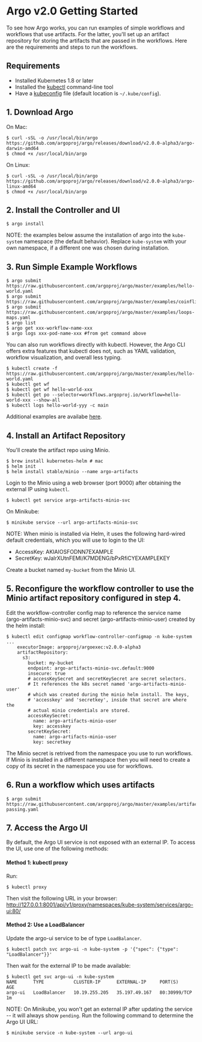 # Argo v2.0 Getting Started

To see how Argo works, you can run examples of simple workflows and workflows that use artifacts. For the latter, you'll set up an artifact repository for storing the artifacts that are passed in the workflows. Here are the requirements and steps to run the workflows.

## Requirements
* Installed Kubernetes 1.8 or later
* Installed the [kubectl](https://kubernetes.io/docs/tasks/tools/install-kubectl/) command-line tool
* Have a [kubeconfig](https://kubernetes.io/docs/tasks/access-application-cluster/configure-access-multiple-clusters/) file (default location is `~/.kube/config`).

## 1. Download Argo

On Mac:
```
$ curl -sSL -o /usr/local/bin/argo https://github.com/argoproj/argo/releases/download/v2.0.0-alpha3/argo-darwin-amd64
$ chmod +x /usr/local/bin/argo
```
On Linux:
```
$ curl -sSL -o /usr/local/bin/argo https://github.com/argoproj/argo/releases/download/v2.0.0-alpha3/argo-linux-amd64
$ chmod +x /usr/local/bin/argo
```

## 2. Install the Controller and UI
```
$ argo install
```

NOTE: the examples below assume the installation of argo into the `kube-system` namespace (the default behavior). Replace `kube-system` with your own namespace, if a different one was chosen during installation.

## 3. Run Simple Example Workflows
```
$ argo submit https://raw.githubusercontent.com/argoproj/argo/master/examples/hello-world.yaml
$ argo submit https://raw.githubusercontent.com/argoproj/argo/master/examples/coinflip.yaml
$ argo submit https://raw.githubusercontent.com/argoproj/argo/master/examples/loops-maps.yaml
$ argo list
$ argo get xxx-workflow-name-xxx
$ argo logs xxx-pod-name-xxx #from get command above
```

You can also run workflows directly with kubectl. However, the Argo CLI offers extra features that kubectl does not, such as YAML validation, workflow visualization, and overall less typing.
```
$ kubectl create -f https://raw.githubusercontent.com/argoproj/argo/master/examples/hello-world.yaml
$ kubectl get wf
$ kubectl get wf hello-world-xxx
$ kubectl get po --selector=workflows.argoproj.io/workflow=hello-world-xxx --show-all
$ kubectl logs hello-world-yyy -c main
```

Additional examples are availabe [here](https://github.com/argoproj/argo/blob/master/examples/README.md).

## 4. Install an Artifact Repository

You'll create the artifact repo using Minio.
```
$ brew install kubernetes-helm # mac
$ helm init
$ helm install stable/minio --name argo-artifacts
```

Login to the Minio using a web browser (port 9000) after obtaining the external IP using `kubectl`.
```
$ kubectl get service argo-artifacts-minio-svc
```
On Minikube:
```
$ minikube service --url argo-artifacts-minio-svc
```

NOTE: When minio is installed via Helm, it uses the following hard-wired default credentials,
which you will use to login to the UI:
* AccessKey: AKIAIOSFODNN7EXAMPLE
* SecretKey: wJalrXUtnFEMI/K7MDENG/bPxRfiCYEXAMPLEKEY

Create a bucket named `my-bucket` from the Minio UI.

## 5. Reconfigure the workflow controller to use the Minio artifact repository configured in step 4.

Edit the workflow-controller config map to reference the service name (argo-artifacts-minio-svc) and secret (argo-artifacts-minio-user) created by the helm install:
```
$ kubectl edit configmap workflow-controller-configmap -n kube-system
...
    executorImage: argoproj/argoexec:v2.0.0-alpha3
    artifactRepository:
      s3:
        bucket: my-bucket
        endpoint: argo-artifacts-minio-svc.default:9000
        insecure: true
        # accessKeySecret and secretKeySecret are secret selectors.
        # It references the k8s secret named 'argo-artifacts-minio-user'
        # which was created during the minio helm install. The keys,
        # 'accesskey' and 'secretkey', inside that secret are where the
        # actual minio credentials are stored.
        accessKeySecret:
          name: argo-artifacts-minio-user
          key: accesskey
        secretKeySecret:
          name: argo-artifacts-minio-user
          key: secretkey
```

The Minio secret is retrived from the namespace you use to run workflows. If Minio is installed in a different namespace then you will need to create a copy of its secret in the namespace you use for workflows.

## 6. Run a workflow which uses artifacts
```
$ argo submit https://raw.githubusercontent.com/argoproj/argo/master/examples/artifact-passing.yaml
```

## 7. Access the Argo UI

By default, the Argo UI service is not exposed with an external IP. To access the UI, use one of the following methods:

#### Method 1: kubectl proxy
Run:
```
$ kubectl proxy
```
Then visit the following URL in your browser: http://127.0.0.1:8001/api/v1/proxy/namespaces/kube-system/services/argo-ui:80/

#### Method 2: Use a LoadBalancer

Update the argo-ui service to be of type `LoadBalancer`.
```
$ kubectl patch svc argo-ui -n kube-system -p '{"spec": {"type": "LoadBalancer"}}'
```
Then wait for the external IP to be made available:
```
$ kubectl get svc argo-ui -n kube-system
NAME      TYPE           CLUSTER-IP      EXTERNAL-IP     PORT(S)        AGE
argo-ui   LoadBalancer   10.19.255.205   35.197.49.167   80:30999/TCP   1m
```

NOTE: On Minikube, you won't get an external IP after updating the service -- it will always show `pending`. Run the following command to determine the Argo UI URL:
```
$ minikube service -n kube-system --url argo-ui
```
